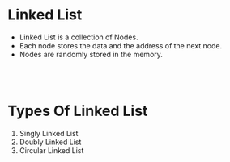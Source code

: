 # Linked List


* Linked List is a collection of Nodes.
* Each node stores the data and the address of the next node.
* Nodes are randomly stored in the memory.


<br>
<br>

# Types Of Linked List

1. Singly Linked List
2. Doubly Linked List
3. Circular Linked List